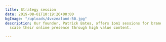 ```yaml
---
title: Strategy session
date: 2019-08-01T10:19:26+00:00
bgImage: "/uploads/4vxzealand-50.jpg"
description: Our founder, Patrick Bates, offers 1on1 sessions for brands ready to
  scale their online presence through high value content.

---
```

